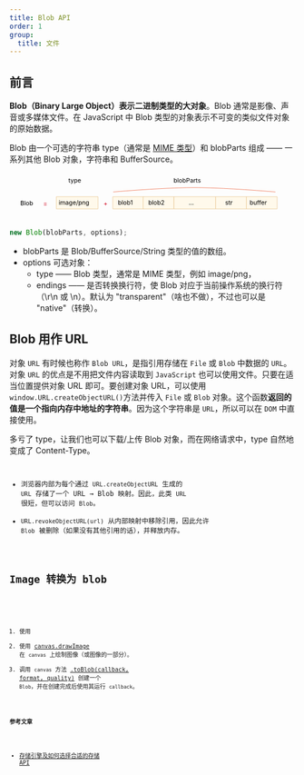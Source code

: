 ```yaml
---
title: Blob API
order: 1
group:
  title: 文件
---
```


## 前言

**Blob（Binary Large Object）表示二进制类型的大对象**。Blob 通常是影像、声音或多媒体文件。在 JavaScript 中 Blob 类型的对象表示不可变的类似文件对象的原始数据。

Blob 由一个可选的字符串 type（通常是 [MIME 类型](https://developer.mozilla.org/zh-CN/docs/Web/HTTP/Basics_of_HTTP/MIME_types)）和 blobParts 组成 —— 一系列其他 Blob 对象，字符串和 BufferSource。

<svg xmlns="http://www.w3.org/2000/svg" width="659" height="111" viewBox="0 0 659 111"><defs><style>@import url(https://fonts.googleapis.com/css?family=Open+Sans:bold,italic,bolditalic%7CPT+Mono);@font-face{fontFamily:'PT Mono';fontWeight:700;font-style:normal;src:local('PT MonoBold'),url(/font/PTMonoBold.woff2) format('woff2'),url(/font/PTMonoBold.woff) format('woff'),url(/font/PTMonoBold.ttf) format('truetype')}</style></defs><g id="binary" fill="none" fillRule="evenodd" stroke="none" strokeWidth="1"><g id="blob.svg"><path id="Rectangle-227" fill="#FFF9EB" stroke="#E8C48E" strokeWidth="2" d="M108 56h96v28h-96z"/><text id="image/png" fill="#000" fontFamily="PTMono-Regular, PT Mono" fontSize="16" fontWeight="normal"><tspan x="113.3" y="74">image/png</tspan></text><path id="Rectangle-227" fill="#FFF9EB" stroke="#E8C48E" strokeWidth="2" d="M238 56h71v28h-71z"/><text id="blob1" fill="#000" fontFamily="PTMono-Regular, PT Mono" fontSize="16" fontWeight="normal"><tspan x="250" y="74">blob1</tspan></text><path id="Rectangle-227-Copy" fill="#FFF9EB" stroke="#E8C48E" strokeWidth="2" d="M308 56h71v28h-71z"/><text id="blob2" fill="#000" fontFamily="PTMono-Regular, PT Mono" fontSize="16" fontWeight="normal"><tspan x="320" y="74">blob2</tspan></text><path id="Rectangle-227-Copy-3" fill="#FFF9EB" stroke="#E8C48E" strokeWidth="2" d="M475 56h71v28h-71z"/><text id="str" fill="#000" fontFamily="PTMono-Regular, PT Mono" fontSize="16" fontWeight="normal"><tspan x="497.1" y="74">str</tspan></text><path id="Rectangle-227-Copy-4" fill="#FFF9EB" stroke="#E8C48E" strokeWidth="2" d="M546 56h71v28h-71z"/><text id="buffer" fill="#000" fontFamily="PTMono-Regular, PT Mono" fontSize="16" fontWeight="normal"><tspan x="553.7" y="74">buffer</tspan></text><path id="Rectangle-227-Copy-2" fill="#FFF9EB" stroke="#E8C48E" strokeWidth="2" d="M379 56h96v28h-96z"/><text id="..." fill="#000" fontFamily="PTMono-Regular, PT Mono" fontSize="16" fontWeight="normal"><tspan x="413.1" y="74">...</tspan></text><text id="type" fill="#000" fontFamily="OpenSans-Regular, Open Sans" fontSize="20" fontWeight="normal"><tspan x="135.692" y="24">type</tspan></text><text id="Blob" fill="#000" fontFamily="OpenSans-Regular, Open Sans" fontSize="20" fontWeight="normal"><tspan x="24.823" y="76">Blob</tspan></text><text id="blobParts" fill="#000" fontFamily="OpenSans-Regular, Open Sans" fontSize="20" fontWeight="normal"><tspan x="378.21" y="24">blobParts</tspan></text><text id="+" fill="#D0021B" fontFamily="OpenSans-Regular, Open Sans" fontSize="20" fontWeight="normal"><tspan x="216.782" y="77">+</tspan></text><text id="=" fill="#D0021B" fontFamily="OpenSans-Regular, Open Sans" fontSize="20" fontWeight="normal"><tspan x="77.782" y="77">=</tspan></text><path id="Line-2" stroke="#EE6B47" strokeLinecap="square" strokeWidth="2" d="M239 45c81.34-6.667 143.674-10 187-10 43.326 0 105.66 3.333 187 10"/></g></g></svg>

```js
new Blob(blobParts, options);
```

- blobParts 是 Blob/BufferSource/String 类型的值的数组。
- options 可选对象：
  - type —— Blob 类型，通常是 MIME 类型，例如 image/png，
  - endings —— 是否转换换行符，使 Blob 对应于当前操作系统的换行符（\r\n 或 \n）。默认为 "transparent"（啥也不做），不过也可以是 "native"（转换）。

## Blob 用作 URL

对象 `URL` 有时候也称作 `Blob URL`，是指引用存储在 `File` 或 `Blob` 中数据的 `URL`。对象 `URL` 的优点是不用把文件内容读取到 `JavaScript` 也可以使用文件。只要在适当位置提供对象 URL 即可。要创建对象 URL，可以使用 `window.URL.createObjectURL()`方法并传入 `File` 或 `Blob` 对象。这个函数**返回的值是一个指向内存中地址的字符串**。因为这个字符串是 `URL`，所以可以在 `DOM` 中直接使用。

<Alert>
多亏了 type，让我们也可以下载/上传 Blob 对象，而在网络请求中，type 自然地变成了 Content-Type。
</Alert>

<code src='../../../demos/file/BlobURL.jsx' inline />

- 浏览器内部为每个通过 `URL.createObjectURL` 生成的 `URL` 存储了一个 URL → Blob 映射。因此，此类 `URL` 很短，但可以访问 `Blob`。
- `URL.revokeObjectURL(url)` 从内部映射中移除引用，因此允许 `Blob` 被删除（如果没有其他引用的话），并释放内存。

## Image 转换为 blob

<code src='../../../demos/file/ImageToBlob.jsx' inline />

1. 使用
2. 使用 [canvas.drawImage](https://developer.mozilla.org/zh-CN/docs/Web/api/CanvasRenderingContext2D/drawImage) 在 `canvas` 上绘制图像（或图像的一部分）。
3. 调用 `canvas` 方法 [.toBlob(callback, format, quality)](https://developer.mozilla.org/zh-CN/docs/Web/api/HTMLCanvasElement/toBlob) 创建一个 `Blob`，并在创建完成后使用其运行 `callback`。

#### 参考文章

- [存储引擎及如何选择合适的存储 API](https://github.com/Troland/how-javascript-works/blob/master/storage.md)
